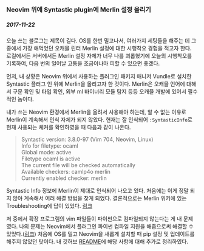 ### Neovim 위에 Syntastic plugin에 Merlin 설정 올리기  
  
##### 2017-11-22  
  
오늘 쓰는 블로그는 제목이 길다. OS를 한번 밀고나서, 여러가지 세팅들을 해주는 데 그 중에서 가장 애먹었던 오캐믈 린터 Merlin 설정에 대한 시행착오 경험을 적고자 한다. 로컬에서든 서버에서든 Merlin 설정 자체가 너무 나를 괴롭혔기에 오늘의 시행착오를 기록하여, 다음 번의 일어날 고통을 조금이나마 피할 수 있으면 좋겠다.  
  
먼저, 내 상황은 Neovim 위에서 사용하는 플러그인 패키지 매니저 Vundle로 설치한 Syntastic 플러그 인 위에 Merlin을 올리고자 한 것이다. Merlin은 오캐믈 언어에 대해서 구문 확인 및 타입 확인, 외부 ml 바이너리 모듈 탐지 등등 오캐믈 개발에 있어서 필수적인 놈이다.  
  
내가 쓰는 Neovim 환경에서 Merlin을 올려서 사용해야 하는데, 알 수 없는 이유로 Merlin이 계속해서 인식 자체가 되지 않았다. 현재는 잘 인식되어 <code>:SyntasticInfo</code>로 현재 사용되는 체커를 확인하였을 때 다음과 같이 나온다.  
>Syntastic version: 3.8.0-97 (Vim 704, Neovim, Linux)</br>Info for filetype: ocaml</br>Global mode: active</br>Filetype ocaml is active</br>The current file will be checked automatically</br>Available checkers: camlp4o merlin</br>Currently enabled checker: merlin  
  
Syntastic Info 정보에 Merlin이 제대로 인식되어 나오고 있다. 처음에는 이게 정말 되지 않아 계속해서 여러 해결 방법을 찾게 되었다. 결론적으로는 Merlin 위키에 있는 Troubleshooting에 답이 있었다. [링크](https://github.com/ocaml/merlin/wiki/vim-from-scratch)  
  
저 중에서 확장 프로그램의 vim 파일들이 파이썬으로 컴파일되지 않는다는 게 내 문제였다. 나의 문제는 Neovim에서 플러그인 파이썬 컴파일 지원을 해줌으로써 해결할 수 있었다.([링크](https://github.com/neovim/python-client)) 처음에 OS를 밀고 Neovim을 새롭게 설치할 때 pip 설정 및 업데이트를 해주지 않았던 탓이다. 내 깃허브 [README](https://github.com/Bloofer/nvim_config)에 해당 사항에 대해 추가로 정리하였다.  
  
